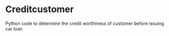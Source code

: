 # Creditcustomer
 Python code to determine the credit worthiness of customer before issuing car loan
